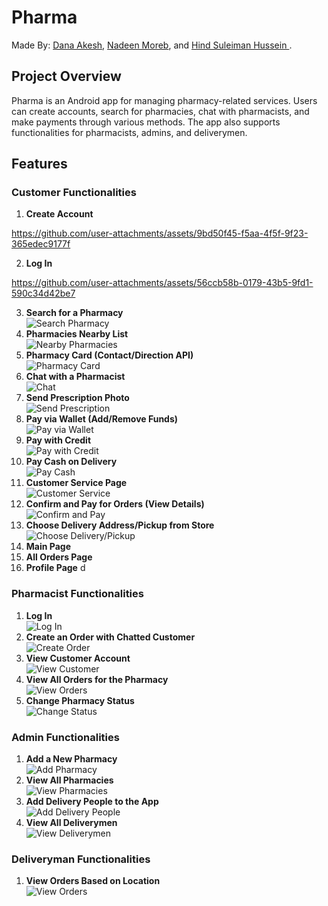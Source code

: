 # Pharma
Made By:  <a href="https://github.com/dana-akesh">Dana Akesh</a>,  <a href="https://github.com/nadeenmoreb02">Nadeen Moreb</a>, and <a href="https://github.com/HindSuleimanHussein"> Hind Suleiman Hussein </a>.

## Project Overview
Pharma is an Android app for managing pharmacy-related services. Users can create accounts, search for pharmacies, chat with pharmacists, and make payments through various methods. The app also supports functionalities for pharmacists, admins, and deliverymen.

## Features

### Customer Functionalities
1. **Create Account**  

https://github.com/user-attachments/assets/9bd50f45-f5aa-4f5f-9f23-365edec9177f

2. **Log In**  
   
https://github.com/user-attachments/assets/56ccb58b-0179-43b5-9fd1-590c34d42be7


3. **Search for a Pharmacy**  
   ![Search Pharmacy](video-link)
4. **Pharmacies Nearby List**  
   ![Nearby Pharmacies](video-link)
5. **Pharmacy Card (Contact/Direction API)**  
   ![Pharmacy Card](video-link)
6. **Chat with a Pharmacist**  
   ![Chat](video-link)
7. **Send Prescription Photo**  
   ![Send Prescription](video-link)
8. **Pay via Wallet (Add/Remove Funds)**  
   ![Pay via Wallet](video-link)
9. **Pay with Credit**  
   ![Pay with Credit](video-link)
10. **Pay Cash on Delivery**  
   ![Pay Cash](video-link)
11. **Customer Service Page**  
   ![Customer Service](video-link)
12. **Confirm and Pay for Orders (View Details)**  
   ![Confirm and Pay](video-link)
13. **Choose Delivery Address/Pickup from Store**  
   ![Choose Delivery/Pickup](video-link)
14. **Main Page**
15. **All Orders Page**
16. **Profile Page** d
### Pharmacist Functionalities
1. **Log In**  
   ![Log In](video-link)
2. **Create an Order with Chatted Customer**  
   ![Create Order](video-link)
3. **View Customer Account**  
   ![View Customer](video-link)
4. **View All Orders for the Pharmacy**  
   ![View Orders](video-link)
5. **Change Pharmacy Status**  
   ![Change Status](video-link)

### Admin Functionalities
1. **Add a New Pharmacy**  
   ![Add Pharmacy](video-link)
2. **View All Pharmacies**  
   ![View Pharmacies](video-link)
3. **Add Delivery People to the App**  
   ![Add Delivery People](video-link)
4. **View All Deliverymen**  
   ![View Deliverymen](video-link)

### Deliveryman Functionalities
1. **View Orders Based on Location**  
   ![View Orders](video-link)

